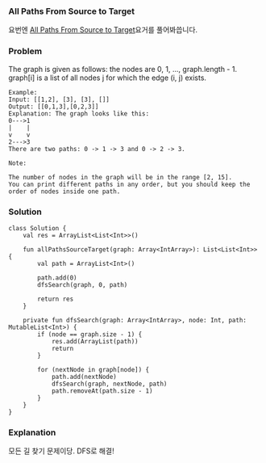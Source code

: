 ###  All Paths From Source to Target


요번엔 [All Paths From Source to Target](https://leetcode.com/problems/all-paths-from-source-to-target/)요거를 풀어봐씁니다.

### Problem

The graph is given as follows:  the nodes are 0, 1, ..., graph.length - 1.  graph[i] is a list of all nodes j for which the edge (i, j) exists.

```
Example:
Input: [[1,2], [3], [3], []]
Output: [[0,1,3],[0,2,3]]
Explanation: The graph looks like this:
0--->1
|    |
v    v
2--->3
There are two paths: 0 -> 1 -> 3 and 0 -> 2 -> 3.
```

```
Note:

The number of nodes in the graph will be in the range [2, 15].
You can print different paths in any order, but you should keep the order of nodes inside one path.
```

### Solution

```
class Solution {
    val res = ArrayList<List<Int>>()

    fun allPathsSourceTarget(graph: Array<IntArray>): List<List<Int>> {
        val path = ArrayList<Int>()

        path.add(0)
        dfsSearch(graph, 0, path)

        return res
    }

    private fun dfsSearch(graph: Array<IntArray>, node: Int, path: MutableList<Int>) {
        if (node == graph.size - 1) {
            res.add(ArrayList(path))
            return
        }

        for (nextNode in graph[node]) {
            path.add(nextNode)
            dfsSearch(graph, nextNode, path)
            path.removeAt(path.size - 1)
        }
    }
}

```

### Explanation

모든 길 찾기 문제이당. DFS로 해결!
